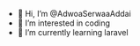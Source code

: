- 👋 Hi, I’m @AdwoaSerwaaAddai
- 👀 I’m interested in coding
- 🌱 I’m currently learning laravel
 


<!---
AdwoaSerwaaAddai/AdwoaSerwaaAddai is a ✨ special ✨ repository because its `README.md` (this file) appears on your GitHub profile.
You can click the Preview link to take a look at your changes.
--->

